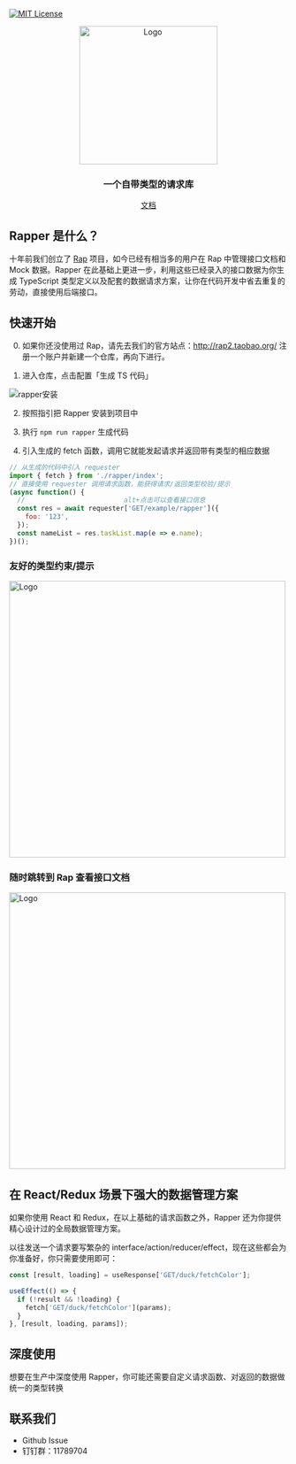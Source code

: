 [![MIT License][license-shield]][license-url]

<p align="center">
  <a href="https://github.com/thx/rapper">
    <img src="https://img.alicdn.com/tfs/TB1SlW9lQT2gK0jSZPcXXcKkpXa-1138-220.png" alt="Logo" width="250">
  </a>

  <h3 align="center">一个自带类型的请求库</h3>

  <p align="center">
    <a href="https://github.com/thx/rapper/wiki">文档</a>
  </p>
</p>

## Rapper 是什么？

十年前我们创立了 [Rap](https://github.com/thx/rap2-delos) 项目，如今已经有相当多的用户在 Rap 中管理接口文档和 Mock 数据。Rapper 在此基础上更进一步，利用这些已经录入的接口数据为你生成 TypeScript 类型定义以及配套的数据请求方案，让你在代码开发中省去重复的劳动，直接使用后端接口。

## 快速开始

0. 如果你还没使用过 Rap，请先去我们的官方站点：http://rap2.taobao.org/ 注册一个账户并新建一个仓库，再向下进行。

1. 进入仓库，点击配置「生成 TS 代码」

![rapper安装](https://img.alicdn.com/tfs/TB1hcail.Y1gK0jSZFMXXaWcVXa-1470-834.png)

2. 按照指引把 Rapper 安装到项目中

3. 执行 `npm run rapper` 生成代码

4. 引入生成的 fetch 函数，调用它就能发起请求并返回带有类型的相应数据

```javascript
// 从生成的代码中引入 requester
import { fetch } from './rapper/index';
// 直接使用 requester 调用请求函数，能获得请求/返回类型校验/提示
(async function() {
  //                         alt+点击可以查看接口信息
  const res = await requester['GET/example/rapper']({
    foo: '123',
  });
  const nameList = res.taskList.map(e => e.name);
})();
```

### 友好的类型约束/提示

<img src="https://img.alicdn.com/tfs/TB1xV9Dl8r0gK0jSZFnXXbRRXXa-958-422.gif" alt="Logo" width="500">

### 随时跳转到 Rap 查看接口文档

<img src="https://img.alicdn.com/tfs/TB1ejyGl4D1gK0jSZFKXXcJrVXa-1008-463.gif" alt="Logo" width="500">

## 在 React/Redux 场景下强大的数据管理方案

如果你使用 React 和 Redux，在以上基础的请求函数之外，Rapper 还为你提供精心设计过的全局数据管理方案。

以往发送一个请求要写繁杂的 interface/action/reducer/effect，现在这些都会为你准备好，你只需要使用即可：

```javascript
const [result, loading] = useResponse['GET/duck/fetchColor'];

useEffect(() => {
  if (!result && !loading) {
    fetch['GET/duck/fetchColor'](params);
  }
}, [result, loading, params]);
```

## 深度使用

想要在生产中深度使用 Rapper，你可能还需要自定义请求函数、对返回的数据做统一的类型转换

## 联系我们

- Github Issue
- 钉钉群：11789704

[stars-shield]: https://img.shields.io/github/stars/othneildrew/Best-README-Template.svg?style=flat-square
[license-shield]: https://img.shields.io/github/license/othneildrew/Best-README-Template.svg?style=flat-square
[license-url]: https://github.com/othneildrew/Best-README-Template/blob/master/LICENSE.txt
[product-screenshot]: images/screenshot.png
